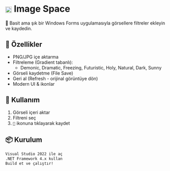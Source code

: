 # <img src="Resources/imagespace_small.png" width="20" style="vertical-align: middle;"/> Image Space

🎨 Basit ama şık bir Windows Forms uygulamasıyla görsellere filtreler ekleyin ve kaydedin.  

## 🚀 Özellikler
- PNG/JPG içe aktarma
- Filtreleme (Gradient tabanlı):
  - Demonic, Dramatic, Freezing, Futuristic, Holy, Natural, Dark, Sunny
- Görseli kaydetme (File Save)
- Geri al (Refresh - orijinal görüntüye dön)
- Modern UI & ikonlar

## 🧪 Kullanım

1. Görseli içeri aktar  
2. Filtreni seç  
3. `💾` ikonuna tıklayarak kaydet

## 📦 Kurulum
```bash
Visual Studio 2022 ile aç
.NET Framework 4.x kullan
Build et ve çalıştır!

